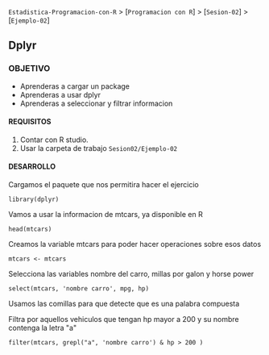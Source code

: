 `Estadistica-Programacion-con-R` > [`Programacion con R`] > [`Sesion-02`] > [`Ejemplo-02`] 
## Dplyr

### OBJETIVO
- Aprenderas a cargar un package
- Aprenderas a usar dplyr
- Aprenderas a seleccionar y filtrar informacion 

#### REQUISITOS
1. Contar con R studio.
1. Usar la carpeta de trabajo `Sesion02/Ejemplo-02`

#### DESARROLLO


Cargamos el paquete que nos permitira hacer el ejercicio   
```{r}
library(dplyr)
```

Vamos a usar la informacion de mtcars, ya disponible en R 
```{r}
head(mtcars)
```

Creamos la variable mtcars para poder hacer operaciones sobre esos datos 
```{r}
mtcars <- mtcars 
```

Selecciona las variables nombre del carro, millas por galon y horse power 
```{r}
select(mtcars, 'nombre carro', mpg, hp) 
```
Usamos las comillas para que detecte que es una palabra compuesta 


Filtra por aquellos vehiculos que tengan hp mayor a 200 y su nombre contenga la letra "a" 
```{r}
filter(mtcars, grepl("a", 'nombre carro') & hp > 200 )
```

